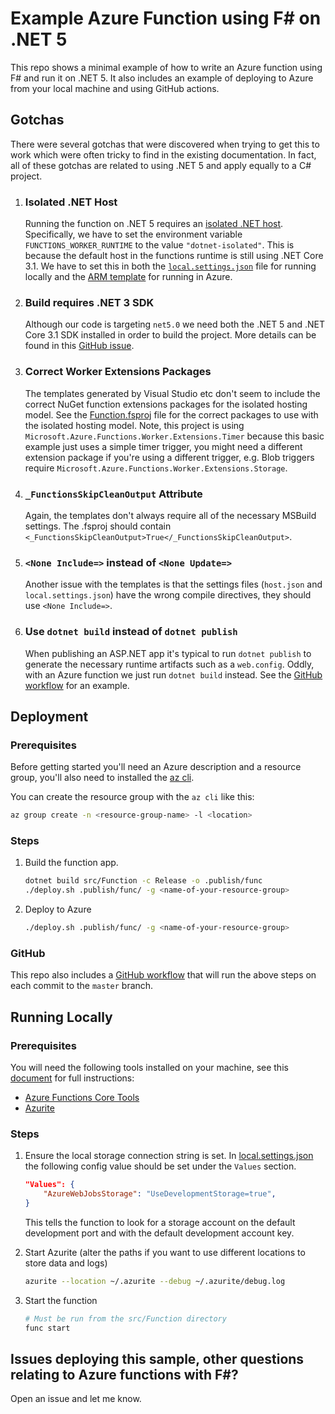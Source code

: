 # Example Azure Function using F# on .NET 5

This repo shows a minimal example of how to write an Azure function using F# and run it on .NET 5.
It also includes an example of deploying to Azure from your local machine and using GitHub actions.

## Gotchas

There were several gotchas that were discovered when trying to get this to work which were often tricky to find in the existing documentation. 
In fact, all of these gotchas are related to using .NET 5 and apply equally to a C# project.

1. ### Isolated .NET Host

    Running the function on .NET 5 requires an [isolated .NET host](https://docs.microsoft.com/en-us/azure/azure-functions/dotnet-isolated-process-guide). 
    Specifically, we have to set the environment variable `FUNCTIONS_WORKER_RUNTIME` to the value `"dotnet-isolated"`.
    This is because the default host in the functions runtime is still using .NET Core 3.1.
    We have to set this in both the [`local.settings.json`](local.settings.json) file for running locally and the [ARM template](azuredeploy.json) for running in Azure.

1. ### Build requires .NET 3 SDK

    Although our code is targeting `net5.0` we need both the .NET 5 and .NET Core 3.1 SDK installed in order to build the  project. More details can be found in this [GitHub issue](https://github.com/Azure/azure-functions-dotnet-worker/issues/480).

1. ### Correct Worker Extensions Packages

    The templates generated by Visual Studio etc don't seem to include the correct NuGet function extensions packages for the isolated hosting model. See the [Function.fsproj](src/Function/Function.fsproj) file for the correct packages to use with the isolated hosting model. Note, this project is using `Microsoft.Azure.Functions.Worker.Extensions.Timer` because this basic example just uses a simple timer trigger, you might need a different extension package if you're using a different trigger, e.g. Blob triggers require `Microsoft.Azure.Functions.Worker.Extensions.Storage`.

1. ### `_FunctionsSkipCleanOutput` Attribute

    Again, the templates don't always require all of the necessary MSBuild settings. The .fsproj should contain `<_FunctionsSkipCleanOutput>True</_FunctionsSkipCleanOutput>`.

1. ### `<None Include=>` instead of `<None Update=>`

    Another issue with the templates is that the settings files (`host.json` and `local.settings.json`) have the wrong compile directives, they should use `<None Include=>`.

1. ### Use `dotnet build` instead of `dotnet publish`

    When publishing an ASP.NET app it's typical to run `dotnet publish` to generate the necessary runtime artifacts such as a `web.config`. Oddly, with an Azure function we just run `dotnet build` instead. See the [GitHub workflow](.github/workflows/build-and-deploy.yml#L28) for an example.

## Deployment

### Prerequisites

Before getting started you'll need an Azure description and a resource group, you'll also need to installed the [az cli](https://docs.microsoft.com/en-us/cli/azure/install-azure-cli).

You can create the resource group with the `az cli` like this:

```sh
az group create -n <resource-group-name> -l <location>
```

### Steps

1. Build the function app.

    ```sh
    dotnet build src/Function -c Release -o .publish/func
    ./deploy.sh .publish/func/ -g <name-of-your-resource-group>
    ```

2. Deploy to Azure

    ```sh
    ./deploy.sh .publish/func/ -g <name-of-your-resource-group>
    ```

### GitHub

This repo also includes a [GitHub workflow](.github/workflows/build-and-deploy.yml) that will run the above steps on each commit to the `master` branch.

## Running Locally

### Prerequisites

You will need the following tools installed on your machine, see this [document](https://docs.microsoft.com/en-us/azure/azure-functions/functions-develop-local) for full instructions:

- [Azure Functions Core Tools](https://docs.microsoft.com/en-us/azure/azure-functions/functions-run-local)
- [Azurite](https://docs.microsoft.com/en-us/azure/storage/common/storage-use-azurite?tabs=npm)

### Steps

1. Ensure the local storage connection string is set.
    In [local.settings.json](local.settings.json) the following config value should be set under the `Values` section.

    ```json
    "Values": {
        "AzureWebJobsStorage": "UseDevelopmentStorage=true",
    }
    ```

    This tells the function to look for a storage account on the default development port and with the default development account key.

1. Start Azurite (alter the paths if you want to use different locations to store data and logs)
    ```sh
    azurite --location ~/.azurite --debug ~/.azurite/debug.log
    ```

1. Start the function
    ```sh
    # Must be run from the src/Function directory
    func start
    ```

## Issues deploying this sample, other questions relating to Azure functions with F#?

Open an issue and let me know.
